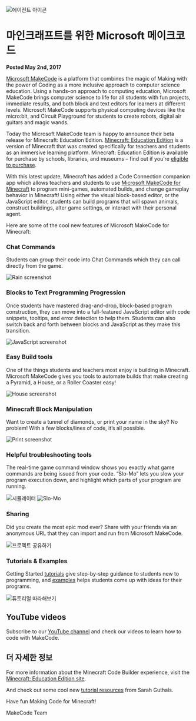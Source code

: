 ![에이전트 아이콘](/static/blog/minecraft/icon.png)

# 마인크래프트를 위한 Microsoft 메이크코드

**Posted May 2nd, 2017**

[Microsoft MakeCode](https://makecode.com/) is a platform that combines the magic of Making with the power of Coding as a more inclusive approach to computer science education. Using a hands-on approach to computing education, Microsoft MakeCode brings computer science to life for all students with fun projects, immediate results, and both block and text editors for learners at different levels. Microsoft MakeCode supports physical computing devices like the micro:bit, and Circuit Playground for students to create robots, digital air guitars and magic wands.

Today the Microsoft MakeCode team is happy to announce their beta release for Minecraft: Education Edition. [Minecraft: Education Edition](https://education.minecraft.net/) is a version of Minecraft that was created specifically for teachers and students as an immersive learning platform. Minecraft: Education Edition is available for purchase by schools, libraries, and museums – find out if you’re [eligible to purchase](https://education.minecraft.net/how-it-works/tech-specs/).

With this latest update, Minecraft has added a Code Connection companion app which allows teachers and students to use [Microsoft MakeCode for Minecraft](https://minecraft.makecode.com/) to program mini-games, automated builds, and change gameplay behavior in Minecraft! Using either the visual block-based editor, or the JavaScript editor, students can build programs that will spawn animals, construct buildings, alter game settings, or interact with their personal agent.

Here are some of the cool new features of Microsoft MakeCode for Minecraft:

### Chat Commands

Students can group their code into Chat Commands which they can call directly from the game.

![Rain screenshot](/static/blog/minecraft/rain.gif)

### Blocks to Text Programming Progression

Once students have mastered drag-and-drop, block-based program construction, they can move into a full-featured JavaScript editor with code snippets, tooltips, and error detection to help them. Students can also switch back and forth between blocks and JavaScript as they make this transition.

![JavaScript screenshot](/static/blog/minecraft/javascript.gif)

### Easy Build tools

One of the things students and teachers most enjoy is building in Minecraft. Microsoft MakeCode gives you tools to automate builds that make creating a Pyramid, a House, or a Roller Coaster easy!

![House screenshot](/static/blog/minecraft/house.gif)

### Minecraft Block Manipulation

Want to create a tunnel of diamonds, or print your name in the sky? No problem! With a few blocks/lines of code, it’s all possible.

![Print screenshot](/static/blog/minecraft/print.gif)

### Helpful troubleshooting tools

The real-time game command window shows you exactly what game commands are being issued from your code. “Slo-Mo” lets you slow your program execution down, and highlight which parts of your program are running.

![시뮬레이터](/static/blog/minecraft/simulator.png) ![Slo-Mo](/static/blog/minecraft/slomo.png)

### Sharing

Did you create the most epic mod ever? Share with your friends via an anonymous URL that they can import and run from Microsoft MakeCode.

![프로젝트 공유하기](/static/blog/minecraft/share.png)

### Tutorials & Examples

Getting Started [tutorials](https://minecraft/makecode.com/tutorials) give step-by-step guidance to students new to programming, and [examples](https://minecraft.makecode.com/examples) helps students come up with ideas for their programs.

![튜토리얼 따라해보기](/static/blog/minecraft/gettingstarted.png)

## YouTube videos

Subscribe to our [YouTube channel](https://www.youtube.com/channel/UCye7YlvFUUQ1dSy0WZZ1T_Q) and check our videos to learn how to code with MakeCode.

## 더 자세한 정보

For more information about the Minecraft Code Builder experience, visit the [Minecraft: Education Edition site](https://education.minecraft.net/get-started/download).

And check out some cool new [tutorial resources](https://www.thewecan.zone/mastermodders) from Sarah Guthals.

Have fun Making Code for Minecraft!

MakeCode Team